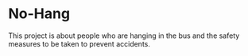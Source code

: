 # No-Hang
This project is about people who are hanging in the bus and the safety measures to be taken to prevent accidents.
